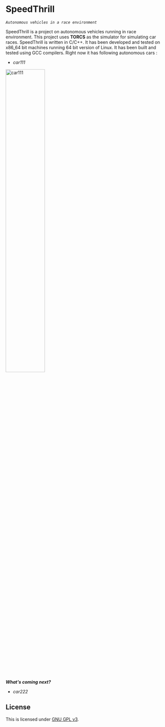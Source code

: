 # SpeedThrill
*`Autonomous vehicles in a race environment`*

SpeedThrill is a project on autonomous vehicles running in race environment. This project uses **TORCS** as the simulator for simulating car races. SpeedThrill is written in C/C++. It has been developed and tested on x86\_64 bit machines running 64 bit version of Linux. It has been built and tested using GCC compilers. Right now it has following autonomous cars :

- *car111*

<img src="../../wiki/car111_race0.gif" alt="car111" width="50%" />



***What's coming next?***

- *car222*



## License
This is licensed under [GNU GPL v3](LICENSE).


